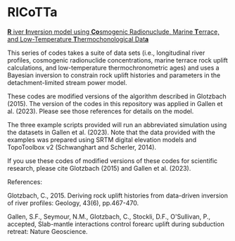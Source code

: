 # RICoTTa
 
<ins>**R**<ins> iver **I**nversion model using **Co**smogenic Radionuclude, Marine **T**errace, and Low-Temperature **T**hermochonological Dat**a**


This series of codes takes a suite of data sets (i.e., longitudinal river profiles, cosmogenic radionuclide concentrations, marine terrace rock uplift calculations, and low-temperature thermochronometric ages) and uses a Bayesian inversion to constrain rock uplift histories and parameters in the detachment-limited stream power model.

These codes are modified versions of the algorithm described in Glotzbach (2015). The version of the codes in this repository was applied in Gallen et al. (2023). Please see those references for details on the model.

The three example scripts provided will run an abbreviated simulation using the datasets in Gallen et al. (2023). Note that the data provided with the examples was prepared using SRTM digital elevation models and TopoToolbox v2 (Schwanghart and Scherler, 2014).

If you use these codes of modified versions of these codes for scientific research, please cite Glotzbach (2015) and Gallen et al. (2023).

References:

Glotzbach, C., 2015. Deriving rock uplift histories from data-driven inversion of river profiles: Geology, 43(6), pp.467-470.

Gallen, S.F., Seymour, N.M., Glotzbach, C., Stockli, D.F., O'Sullivan, P., accepted, Slab-mantle interactions control forearc uplift during subduction retreat: Nature Geoscience.

